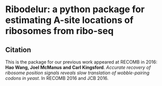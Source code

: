 # Ribodelur: a python package for estimating A-site locations of ribosomes from ribo-seq
## Citation
This is the package for our previous work appeared at RECOMB in 2016: 
__Hao Wang, Joel McManus and Carl Kingsford__. *Accurate recovery of ribosome position signals reveals slow translation of wobble-pairing codons in yeast*. In RECOMB 2016 and JCB 2016.
